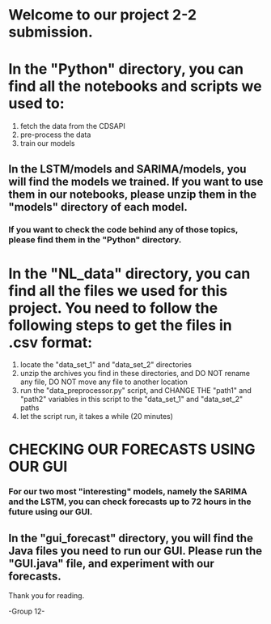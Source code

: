 # Welcome to our project 2-2 submission. 

# In the "Python" directory, you can find all the notebooks and scripts we used to:
1) fetch the data from the CDSAPI
2) pre-process the data
3) train our models

## In the LSTM/models and SARIMA/models, you will find the models we trained. If you want to use them in our notebooks, please unzip them in the "models" directory of each model. 

###  If you want to check the code behind any of those topics, please find them in the "Python" directory.

# In the "NL_data" directory, you can find all the files we used for this project. You need to follow the following steps to get the files in .csv format:
1) locate the "data_set_1" and "data_set_2" directories
2) unzip the archives you find in these directories, and DO NOT rename any file, DO NOT move any file to another location
3) run the "data_preprocessor.py" script, and CHANGE THE "path1" and "path2" variables in this script to the "data_set_1" and "data_set_2" paths
4) let the script run, it takes a while (20 minutes)

# CHECKING OUR FORECASTS USING OUR GUI
### For our two most "interesting" models, namely the SARIMA and the LSTM, you can check forecasts up to 72 hours in the future using our GUI.
## In the "gui_forecast" directory, you will find the Java files you need to run our GUI. Please run the "GUI.java" file, and experiment with our forecasts.

Thank you for reading.

-Group 12-
